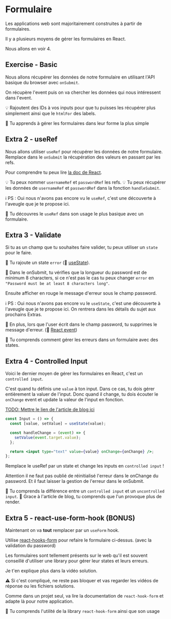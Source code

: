 # Formulaire

Les applications web sont majoritairement construites à partir de formulaires.

Il y a plusieurs moyens de gérer les formulaires en React.

Nous allons en voir 4.

## Exercise - Basic

Nous allons récupérer les données de notre formulaire en utilisant l'API basique du
browser avec `onSubmit`.

On récupère l'event puis on va chercher les données qui nous intéressent dans l'event.

💡 Rajoutent des IDs à vos inputs pour que tu puisses les récupérer plus simplement
ainsi que le `htmlFor` des labels.

💌 Tu apprends à gérer les formulaires dans leur forme la plus simple

## Extra 2 - useRef

Nous allons utiliser `useRef` pour récupérer les données de notre formulaire.
Remplace dans le `onSubmit` la récupération des valeurs en passant par les refs.

Pour comprendre tu peux lire [la doc de React](https://beta.reactjs.org/apis/useref#manipulating-the-dom-with-a-ref).

💡 Tu peux nommer `usernameRef` et `passwordRef` les refs.
💡 Tu peux récupérer les données de `usernameRef` et `passwordRef` dans la fonction `handleSubmit`.

ℹ️ PS : Oui nous n'avons pas encore vu le `useRef`, c'est une découverte à l'aveugle
que je te propose ici.

💌 Tu découvres le `useRef` dans son usage le plus basique avec un formulaire.

## Extra 3 - Validate

Si tu as un champ que tu souhaites faire valider, tu peux utiliser un `state` pour le faire.

🦁 Tu rajoute un state `error` (📖 [useState](https://beta.reactjs.org/apis/usestate#usage)).

🦁 Dans le onSubmit, tu vérifies que la longueur du password est de minimum 8 characters,
si ce n'est pas le cas tu peux changer `error` en `"Password must be at least 8 characters long"`.

Ensuite afficher en rouge le message d'erreur sous le champ password.

ℹ️ PS : Oui nous n'avons pas encore vu le `useState`, c'est une découverte à l'aveugle
que je te propose ici. On rentrera dans les détails du sujet aux prochains Extras.

🦁 En plus, lors que l'user écrit dans le champ password, tu supprimes le message d'erreur.
(📖 [React event](https://reactjs.org/docs/handling-events.html))

💌 Tu comprends comment gérer les erreurs dans un formulaire avec des states.

## Extra 4 - Controlled Input

Voici le dernier moyen de gérer les formulaires en React, c'est un `controlled input`.

C'est quand tu définis une `value` à ton input. Dans ce cas, tu dois gérer entièrement la valuer
de l'input. Donc quand il change, tu dois écouter le `onChange` event et update
la valeur de l'input en fonction.

[TODO: Mettre le lien de l'article de blog ici]()

```jsx
const Input = () => {
  const [value, setValue] = useState(value);

  const handleChange = (event) => {
    setValue(event.target.value);
  };

  return <input type="text" value={value} onChange={onChange} />;
};
```

Remplace le useRef par un state et change les inputs en `controlled input` !

Attention il ne faut pas oublié de réinitialisé l'erreur dans le onChange du password.
Et il faut laisser la gestion de l'erreur dans le onSubmit.

💌 Tu comprends la différence entre un `controlled input` et un `uncontrolled input`.
💌 Grace à l'article de blog, tu comprends que l'un provoque plus de render.

## Extra 5 - react-use-form-hook (BONUS)

Maintenant on va **tout** remplacer par un `useForm` hook.

Utilise [react-hooks-form](https://react-hook-form.com/get-started) pour refaire
le formulaire ci-dessus. (avec la validation du password)

Les formulaires sont tellement présents sur le web qu'il est souvent conseillé d'utiliser
une library pour gérer leur states et leurs erreurs.

Je t'en explique plus dans la vidéo solution.

⚠️ Si c'est compliqué, ne reste pas bloquer et vas regarder les vidéos de réponse ou
les fichiers solutions.

Comme dans un projet seul, va lire la documentation de `react-hook-form` et adapte là pour
notre application.

💌 Tu comprends l'utilité de la library `react-hook-form` ainsi que son usage
